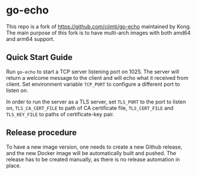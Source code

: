 # go-echo

This repo is a fork of https://github.com/cjimti/go-echo maintained by Kong. The main purpose of this fork is to have multi-arch images with both amd64 and arm64 support.

## Quick Start Guide

Run `go-echo` to start a TCP server listening port on 1025. The server will return a welcome message to the client and will echo what it received from client. Set environment variable `TCP_PORT` to configure a different port to listen on.

In order to run the server as a TLS server, set `TLS_PORT` to the port to listen on, `TLS_CA_CERT_FILE` to path of CA certificate file, `TLS_CERT_FILE` and `TLS_KEY_FILE` to paths of certificate-key pair.


## Release procedure

To have a new image version, one needs to create a new Github release, and the new Docker image will be automatically built and pushed. The release has to be created manually, as there is no release automation in place.
